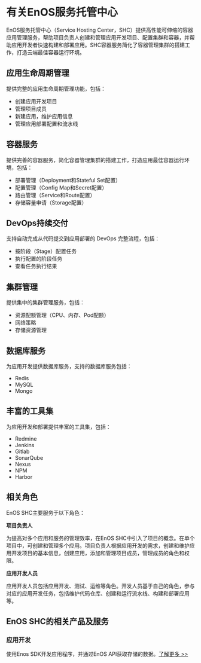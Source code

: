 # 有关EnOS服务托管中心

EnOS服务托管中心（Service Hosting Center，SHC）提供高性能可伸缩的容器应用管理服务，帮助项目负责人创建和管理应用开发项目、配置集群和容器，并帮助应用开发者快速构建和部署应用。SHC容器服务简化了容器管理集群的搭建工作，打造云端最佳容器运行环境。

## 应用生命周期管理

提供完整的应用生命周期管理功能，包括：

- 创建应用开发项目
- 管理项目成员
- 新建应用，维护应用信息
- 管理应用部署配置和流水线

## 容器服务

提供完善的容器服务，简化容器管理集群的搭建工作，打造应用最佳容器运行环境，包括：

- 部署管理（Deployment和Stateful Set配置）
- 配置管理（Config Map和Secret配置）
- 路由管理（Service和Route配置）
- 存储容量申请（Storage配置）

## DevOps持续交付

支持自动完成从代码提交到应用部署的 DevOps 完整流程，包括：

- 按阶段（Stage）配置任务
- 执行配置的阶段任务
- 查看任务执行结果

## 集群管理

提供集中的集群管理服务，包括：

- 资源配额管理（CPU、内存、Pod配额）
- 网络策略
- 存储资源管理

## 数据库服务

为应用开发提供数据库服务，支持的数据库服务包括：

- Redis
- MySQL
- Mongo

## 丰富的工具集

为应用开发和部署提供丰富的工具集，包括：

- Redmine
- Jenkins
- Gitlab
- SonarQube
- Nexus
- NPM
- Harbor

## 相关角色

EnOS SHC主要服务于以下角色：

**项目负责人**

为提高对多个应用和服务的管理效率，在EnOS SHC中引入了项目的概念。在单个项目中，可创建和管理多个应用。项目负责人根据应用开发的需求，创建和维护应用开发项目的基本信息，创建应用，添加和管理项目成员，管理成员的角色和权限。

**应用开发人员**

应用开发人员包括应用开发、测试、运维等角色。开发人员基于自己的角色，参与对应的应用开发任务，包括维护代码仓库、创建和运行流水线、构建和部署应用等。

## EnOS SHC的相关产品及服务

### 应用开发

使用Enos SDK开发应用程序，并通过EnOS API获取存储的数据。[了解更多 >>](/docs/app-development/zh_CN/2.0.9/app_dev_overview.html)
